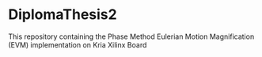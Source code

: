 # DiplomaThesis2
This repository containing the Phase Method Eulerian Motion Magnification (EVM) implementation on Kria Xilinx Board
